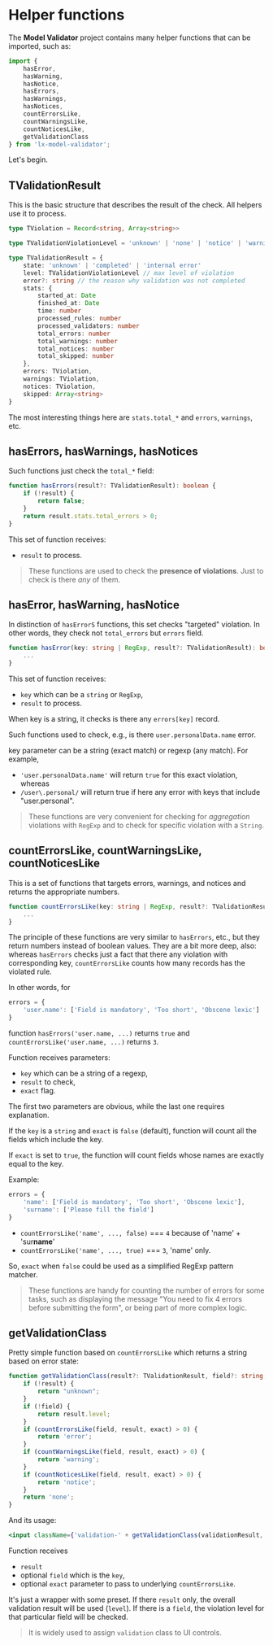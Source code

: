 # Helper functions

The **Model Validator** project contains many helper functions that can be imported, such as:

```ts
import {
	hasError,
	hasWarning,
	hasNotice,
	hasErrors,
	hasWarnings,
	hasNotices,
	countErrorsLike,
	countWarningsLike,
	countNoticesLike,
	getValidationClass
} from 'lx-model-validator';
```

Let's begin.

## TValidationResult

This is the basic structure that describes the result of the check. All helpers use it to process.

```ts
type TViolation = Record<string, Array<string>>

type TValidationViolationLevel = 'unknown' | 'none' | 'notice' | 'warning' | 'error'

type TValidationResult = {
	state: 'unknown' | 'completed' | 'internal error'
	level: TValidationViolationLevel // max level of violation
	error?: string // the reason why validation was not completed
	stats: {
		started_at: Date
		finished_at: Date
		time: number
		processed_rules: number
		processed_validators: number
		total_errors: number
		total_warnings: number
		total_notices: number
		total_skipped: number
	},
	errors: TViolation,
	warnings: TViolation,
	notices: TViolation,
	skipped: Array<string>
}
```

The most interesting things here are `stats.total_*` and `errors`, `warnings`, etc.

## hasErrors, hasWarnings, hasNotices

Such functions just check the `total_*` field:


```ts
function hasErrors(result?: TValidationResult): boolean {
	if (!result) {
		return false;
	}
	return result.stats.total_errors > 0;
}
```
This set of function receives:

* `result` to process.

> These functions are used to check the **presence of violations**. Just to check is there _any_ of them.

## hasError, hasWarning, hasNotice

In distinction of `hasErrorS` functions, this set checks "targeted" violation. In other words, they check not `total_errors` but `errors` field.

```ts
function hasError(key: string | RegExp, result?: TValidationResult): boolean {
	...
}
```

This set of function receives:

* `key` which can be a `string` or `RegExp`,
* `result` to process.

When key is a string, it checks is there any `errors[key]` record.

Such functions used to check, e.g., is there `user.personalData.name` error.

key parameter can be a string (exact match) or regexp (any match). For example,

* `'user.personalData.name'` will return `true` for this exact violation, whereas
* `/user\.personal/` will return true if here any error with keys that include "user.personal".

>These functions are very convenient for checking for _aggregation_ violations with `RegExp` and to check for specific violation with a `String`.

## countErrorsLike, countWarningsLike, countNoticesLike

This is a set of functions that targets errors, warnings, and notices and returns the appropriate numbers.

```ts
function countErrorsLike(key: string | RegExp, result?: TValidationResult, exact = false): number {
	...
}
```

The principle of these functions are very similar to `hasErrors`, etc., but they return numbers instead of boolean values. They are a bit more deep, also: whereas `hasErrors` checks just a fact that there any violation with corresponding key, `countErrorsLike` counts how many records has the violated rule.

In other words, for 

```ts
errors = {
    'user.name': ['Field is mandatory', 'Too short', 'Obscene lexic']	
}
```

function `hasErrors('user.name, ...)` returns `true` and `countErrorsLike('user.name, ...)` returns `3`.

Function receives parameters:

* `key` which can be a string of a regexp,
* `result` to check,
* `exact` flag.

The first two parameters are obvious, while the last one requires explanation.

If the `key` is a `string` and `exact` is `false` (default), function will count all the fields which include the key.

If `exact` is set to `true`, the function will count fields whose names are exactly equal to the key.

Example:

```ts
errors = {
    'name': ['Field is mandatory', 'Too short', 'Obscene lexic'],
    'surname': ['Please fill the field']
}
```

* `countErrorsLike('name', ..., false)` === `4` because of 'name' + 'sur**name**'
* `countErrorsLike('name', ..., true)` === `3`, 'name' only.

So, `exact` when `false` could be used as a simplified RegExp pattern matcher.

>These functions are handy for counting the number of errors for some tasks, such as displaying the message "You need to fix 4 errors before submitting the form", or being part of more complex logic.

## getValidationClass

Pretty simple function based on `countErrorsLike` which returns a string based on error state:

```ts
function getValidationClass(result?: TValidationResult, field?: string, exact = true): TValidationViolationLevel {
	if (!result) {
		return "unknown";
	}
	if (!field) {
		return result.level;
	}
	if (countErrorsLike(field, result, exact) > 0) {
		return 'error';
	}
	if (countWarningsLike(field, result, exact) > 0) {
		return 'warning';
	}
	if (countNoticesLike(field, result, exact) > 0) {
		return 'notice';
	}
	return 'none';
}
```

And its usage:

```jsx
<input className={'validation-' + getValidationClass(validationResult, 'name')} ... />
```

Function receives

* `result`
* optional `field` which is the `key`,
* optional `exact` parameter to pass to underlying `countErrorsLike`.

It's just a wrapper with some preset. If there `result` only, the overall validation result will be used (`level`). If there is a `field`, the violation level for that particular field will be checked.


>It is widely used to assign `validation` class to UI controls.

